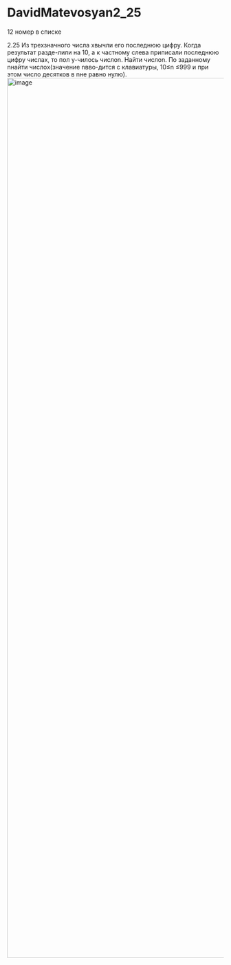 # DavidMatevosyan2_25
12 номер в списке

2.25   Из трехзначного числа xвычли его последнюю цифру. Когда результат разде-лили на 10, а к частному слева приписали последнюю цифру числаx, то пол   у-чилось числоn. Найти числоn. По заданному nнайти числоx(значение nвво-дится с клавиатуры, 10≤n ≤999 и при этом число десятков в nне равно нулю).
<img width="2047" alt="image" src="https://user-images.githubusercontent.com/113889057/193540184-996a0d75-1fa7-4588-b4ed-ab0012879889.png">
